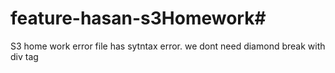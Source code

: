 # feature-hasan-s3Homework#
 S3 home work error file has sytntax error. we dont need diamond break with div tag
